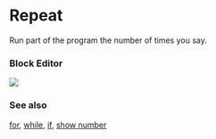 # Repeat

Run part of the program the number of times you say.

### Block Editor

![](/static/mb/blocks/contents-0.png)

### See also

[for](/blocks/loops/for), [while](/blocks/loops/while), [if](/blocks/logic/if), [show number](/reference/basic/show-number)

